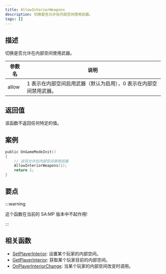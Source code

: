 ```yaml
---
title: AllowInteriorWeapons
description: 切换是否允许在内部空间使用武器。
tags: []
---
```


## 描述

切换是否允许在内部空间使用武器。

| 参数名 | 说明                                                               |
| ------ | ------------------------------------------------------------------ |
| allow  | 1 表示在内部空间启用武器（默认为启用），0 表示在内部空间禁用武器。 |

## 返回值

该函数不返回任何特定的值。

## 案例

```c
public OnGameModeInit()
{
    // 这将允许在内部空间使用武器
    AllowInteriorWeapons(1);
    return 1;
}
```

## 要点

:::warning

这个函数在当前的 SA:MP 版本中不起作用!

:::

## 相关函数

- [SetPlayerInterior](SetPlayerInterior): 设置某个玩家的内部空间。
- [GetPlayerInterior](GetPlayerInterior): 获取某个玩家目前的内部空间。
- [OnPlayerInteriorChange](../callbacks/OnPlayerInteriorChange): 当某个玩家的内部空间改变时调用。
